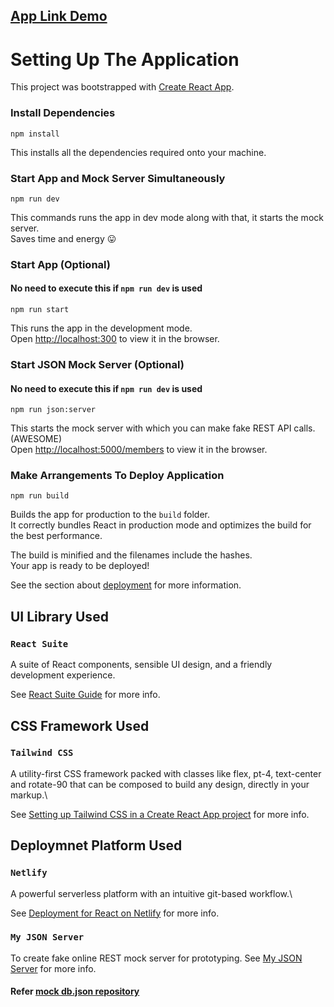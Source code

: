 ## [App Link Demo](https://status-react-app.netlify.app/)

# Setting Up The Application

This project was bootstrapped with [Create React App](https://github.com/facebook/create-react-app).

### Install Dependencies

`npm install`

This installs all the dependencies required onto your machine.

### Start App and Mock Server Simultaneously

`npm run dev`

This commands runs the app in dev mode along with that, it starts the mock server.\
Saves time and energy :stuck_out_tongue:

### Start App (Optional)

#### No need to execute this if `npm run dev` is used

`npm run start`

This runs the app in the development mode.\
Open [http://localhost:300](http://localhost:3000) to view it in the browser.

### Start JSON Mock Server (Optional)

#### No need to execute this if `npm run dev` is used

`npm run json:server`

This starts the mock server with which you can make fake REST API calls. (AWESOME)\
Open [http://localhost:5000/members](http://localhost:5000/members) to view it in the browser.

### Make Arrangements To Deploy Application

`npm run build`

Builds the app for production to the `build` folder.\
It correctly bundles React in production mode and optimizes the build for the best performance.

The build is minified and the filenames include the hashes.\
Your app is ready to be deployed!

See the section about [deployment](https://facebook.github.io/create-react-app/docs/deployment) for more information.

## UI Library Used

### `React Suite`

A suite of React components, sensible UI design, and a friendly development experience.

See [React Suite Guide](https://rsuitejs.com/guide/use-with-create-react-app/) for more info.

## CSS Framework Used

### `Tailwind CSS`

A utility-first CSS framework packed with classes like flex, pt-4, text-center and rotate-90 that can be composed to build any design, directly in your markup.\

See [Setting up Tailwind CSS in a Create React App project](https://tailwindcss.com/docs/guides/create-react-app/) for more info.

## Deploymnet Platform Used

### `Netlify`

A powerful serverless platform with an intuitive git-based workflow.\

See [Deployment for React on Netlify](https://create-react-app.dev/docs/deployment/#netlify) for more info.

### `My JSON Server`

To create fake online REST mock server for prototyping.
See [My JSON Server](https://my-json-server.typicode.com/) for more info.

#### Refer [mock db.json repository](https://github.com/Vaibhav-Kulkarni-4/user-mock-db)
